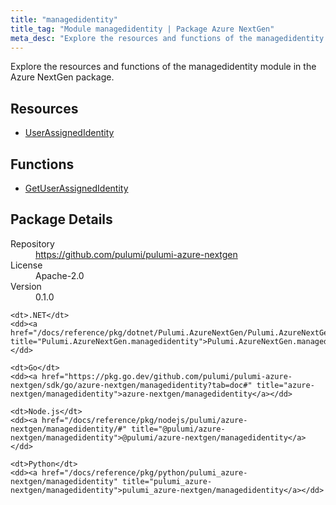 ```yaml
---
title: "managedidentity"
title_tag: "Module managedidentity | Package Azure NextGen"
meta_desc: "Explore the resources and functions of the managedidentity module in the Azure NextGen package."
---
```


<!-- WARNING: this file was generated by Pulumi Docs Generator. -->
<!-- Do not edit by hand unless you're certain you know what you are doing! -->

Explore the resources and functions of the managedidentity module in the Azure NextGen package.

<h2 id="resources">Resources</h2>
<ul class="api">
    <li><a href="userassignedidentity" title="UserAssignedIdentity"><span class="symbol resource"></span>UserAssignedIdentity</a></li>
</ul>

<h2 id="functions">Functions</h2>
<ul class="api">
    <li><a href="getuserassignedidentity" title="GetUserAssignedIdentity"><span class="symbol function"></span>GetUserAssignedIdentity</a></li>
</ul>

<h2 id="package-details">Package Details</h2>
<dl class="package-details">
	<dt>Repository</dt>
	<dd><a href="https://github.com/pulumi/pulumi-azure-nextgen">https://github.com/pulumi/pulumi-azure-nextgen</a></dd>
	<dt>License</dt>
	<dd>Apache-2.0</dd>
	<dt>Version</dt>
	<dd>0.1.0</dd>
</dl>



<dl class="tabular">

    <dt>.NET</dt>
    <dd><a href="/docs/reference/pkg/dotnet/Pulumi.AzureNextGen/Pulumi.AzureNextGen.managedidentity.html" title="Pulumi.AzureNextGen.managedidentity">Pulumi.AzureNextGen.managedidentity</a></dd>

    <dt>Go</dt>
    <dd><a href="https://pkg.go.dev/github.com/pulumi/pulumi-azure-nextgen/sdk/go/azure-nextgen/managedidentity?tab=doc#" title="azure-nextgen/managedidentity">azure-nextgen/managedidentity</a></dd>

    <dt>Node.js</dt>
    <dd><a href="/docs/reference/pkg/nodejs/pulumi/azure-nextgen/managedidentity/#" title="@pulumi/azure-nextgen/managedidentity">@pulumi/azure-nextgen/managedidentity</a></dd>

    <dt>Python</dt>
    <dd><a href="/docs/reference/pkg/python/pulumi_azure-nextgen/managedidentity" title="pulumi_azure-nextgen/managedidentity">pulumi_azure-nextgen/managedidentity</a></dd>

</dl>


